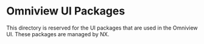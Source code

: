 # Omniview UI Packages

This directory is reserved for the UI packages that are used in the Omniview UI. These packages are managed by NX.
